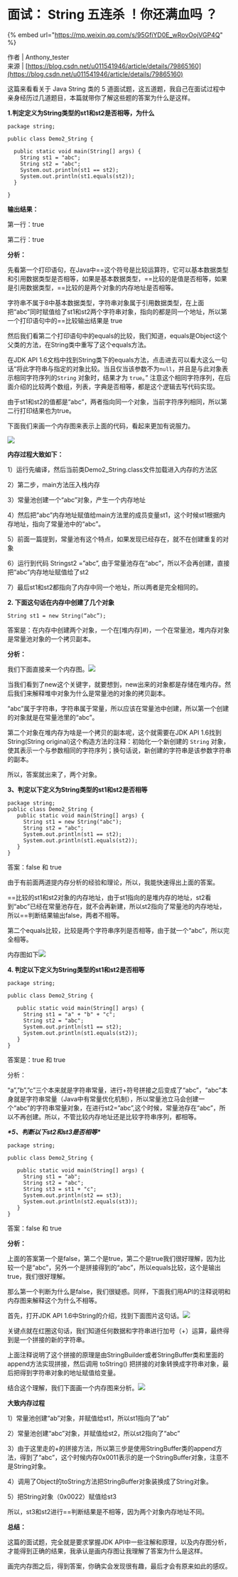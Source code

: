 # 面试： String 五连杀 ！你还满血吗 ？

{% embed url="https://mp.weixin.qq.com/s/95GfiYD0E_wRovOojVGP4Q" %}





作者 | Anthony\_tester\
来源 |  [https://blog.csdn.net/u011541946/article/details/79865160](https://blog.csdn.net/u011541946/article/details/79865160)



这篇来看看关于 Java String 类的 5 道面试题，这五道题，我自己在面试过程中亲身经历过几道题目，本篇就带你了解这些题的答案为什么是这样。

**1.判定定义为String类型的st1和st2是否相等，为什么**

```
package string;

public class Demo2_String {

  public static void main(String[] args) {
    String st1 = "abc";
    String st2 = "abc";
    System.out.println(st1 == st2);
    System.out.println(st1.equals(st2));
  }

}
```

**输出结果：**

第一行：true

第二行：true

**分析：**

先看第一个打印语句，在Java中==这个符号是比较运算符，它可以基本数据类型和引用数据类型是否相等，如果是基本数据类型，==比较的是值是否相等，如果是引用数据类型，==比较的是两个对象的内存地址是否相等。

字符串不属于8中基本数据类型，字符串对象属于引用数据类型，在上面把“abc”同时赋值给了st1和st2两个字符串对象，指向的都是同一个地址，所以第一个打印语句中的==比较输出结果是 true

然后我们看第二个打印语句中的equals的比较，我们知道，equals是Object这个父类的方法，在String类中重写了这个equals方法。

在JDK API 1.6文档中找到String类下的equals方法，点击进去可以看大这么一句话“将此字符串与指定的对象比较。当且仅当该参数不为`null`，并且是与此对象表示相同字符序列的`String` 对象时，结果才为 `true`。” 注意这个相同字符序列，在后面介绍的比较两个数组，列表，字典是否相等，都是这个逻辑去写代码实现。

由于st1和st2的值都是“abc”，两者指向同一个对象，当前字符序列相同，所以第二行打印结果也为true。

下面我们来画一个内存图来表示上面的代码，看起来更加有说服力。

![](https://mmbiz.qpic.cn/mmbiz\_png/R3InYSAIZkHUicxSy2DcUUSNedBOEKXNEtpsGzKjjjmrZnW7c6GwtmDjl2MuXOSghicqDgZZIJiagL69ibibuKboORQ/640?wx\_fmt=png\&tp=webp\&wxfrom=5\&wx\_lazy=1\&wx\_co=1)



**内存过程大致如下：**

1）运行先编译，然后当前类Demo2\_String.class文件加载进入内存的方法区

2）第二步，main方法压入栈内存

3）常量池创建一个“abc”对象，产生一个内存地址

4）然后把“abc”内存地址赋值给main方法里的成员变量st1，这个时候st1根据内存地址，指向了常量池中的“abc”。

5）前面一篇提到，常量池有这个特点，如果发现已经存在，就不在创建重复的对象

6）运行到代码 Stringst2 =”abc”, 由于常量池存在“abc”，所以不会再创建，直接把“abc”内存地址赋值给了st2

7）最后st1和st2都指向了内存中同一个地址，所以两者是完全相同的。

**2. 下面这句话在内存中创建了几个对象**

```
String st1 = new String(“abc”);
```

答案是：在内存中创建两个对象，一个在\[堆内存]#)，一个在常量池，堆内存对象是常量池对象的一个拷贝副本。

**分析：**

我们下面直接来一个内存图。![](https://mmbiz.qpic.cn/mmbiz\_png/R3InYSAIZkHUicxSy2DcUUSNedBOEKXNEcsUs3UDHQ1ajP86U6jlX6cBjy6MMx46utglBoR0gSnZfD3I48Kfaqg/640?wx\_fmt=png\&tp=webp\&wxfrom=5\&wx\_lazy=1\&wx\_co=1)

当我们看到了new这个关键字，就要想到，new出来的对象都是存储在堆内存。然后我们来解释堆中对象为什么是常量池的对象的拷贝副本。

“abc”属于字符串，字符串属于常量，所以应该在常量池中创建，所以第一个创建的对象就是在常量池里的“abc”。

第二个对象在堆内存为啥是一个拷贝的副本呢，这个就需要在JDK API 1.6找到String(String original)这个构造方法的注释：初始化一个新创建的 `String` 对象，使其表示一个与参数相同的字符序列；换句话说，新创建的字符串是该参数字符串的副本。

所以，答案就出来了，两个对象。

**3、判定以下定义为String类型的st1和st2是否相等**

```
package string;
public class Demo2_String {
   public static void main(String[] args) {
     String st1 = new String("abc");
     String st2 = "abc";
     System.out.println(st1 == st2);
     System.out.println(st1.equals(st2));
   }
}
```

答案：false 和 true

由于有前面两道提内存分析的经验和理论，所以，我能快速得出上面的答案。

\==比较的st1和st2对象的内存地址，由于st1指向的是堆内存的地址，st2看到“abc”已经在常量池存在，就不会再新建，所以st2指向了常量池的内存地址，所以==判断结果输出false，两者不相等。

第二个equals比较，比较是两个字符串序列是否相等，由于就一个“abc”，所以完全相等。

内存图如下![](https://mmbiz.qpic.cn/mmbiz\_png/R3InYSAIZkHUicxSy2DcUUSNedBOEKXNEj4FNb7jlt3Ig4VN3z2WED1hR50199wiakhCzSbDlicBHg6lqEjO7GnicQ/640?wx\_fmt=png\&tp=webp\&wxfrom=5\&wx\_lazy=1\&wx\_co=1)

**4. 判定以下定义为String类型的st1和st2是否相等**

```
package string;

public class Demo2_String {

   public static void main(String[] args) {
     String st1 = "a" + "b" + "c";
     String st2 = "abc";
     System.out.println(st1 == st2);
     System.out.println(st1.equals(st2));
   }
}
```

答案是：true 和 true

分析：

“a”,”b”,”c”三个本来就是字符串常量，进行+符号拼接之后变成了“abc”，“abc”本身就是字符串常量（Java中有常量优化机制），所以常量池立马会创建一个“abc”的字符串常量对象，在进行st2=”abc”,这个时候，常量池存在“abc”，所以不再创建。所以，不管比较内存地址还是比较字符串序列，都相等。

_**\*5、判断以下st2和st3是否相等\***_

```
package string;

public class Demo2_String {

   public static void main(String[] args) {
     String st1 = "ab";
     String st2 = "abc";
     String st3 = st1 + "c";
     System.out.println(st2 == st3);
     System.out.println(st2.equals(st3));
   }
}
```

答案：false 和 true

**分析：**

上面的答案第一个是false，第二个是true，第二个是true我们很好理解，因为比较一个是“abc”，另外一个是拼接得到的“abc”，所以equals比较，这个是输出true，我们很好理解。

那么第一个判断为什么是false，我们很疑惑。同样，下面我们用API的注释说明和内存图来解释这个为什么不相等。

首先，打开JDK API 1.6中String的介绍，找到下面图片这句话。![](https://mmbiz.qpic.cn/mmbiz\_png/R3InYSAIZkHUicxSy2DcUUSNedBOEKXNEPicqMggUf3qGadYzD1hmZH5fxalWJotcSmxhXxSx2IyAp41ribqEARTA/640?wx\_fmt=png\&tp=webp\&wxfrom=5\&wx\_lazy=1\&wx\_co=1)

关键点就在红圈这句话，我们知道任何数据和字符串进行加号（+）运算，最终得到是一个拼接的新的字符串。

上面注释说明了这个拼接的原理是由StringBuilder或者StringBuffer类和里面的append方法实现拼接，然后调用 toString() 把拼接的对象转换成字符串对象，最后把得到字符串对象的地址赋值给变量。

结合这个理解，我们下面画一个内存图来分析。![](https://firebasestorage.googleapis.com/v0/b/gitbook-x-prod.appspot.com/o/spaces%2F-M5LMBM-KNwLIye8nLEI%2Fuploads%2FdWrWvsC7A60UEeNAKB5L%2Ffile.gif?alt=media)

**大致内存过程**

1）常量池创建“ab”对象，并赋值给st1，所以st1指向了“ab”

2）常量池创建“abc”对象，并赋值给st2，所以st2指向了“abc”

3）由于这里走的+的拼接方法，所以第三步是使用StringBuffer类的append方法，得到了“abc”，这个时候内存0x0011表示的是一个StringBuffer对象，注意不是String对象。

4）调用了Object的toString方法把StringBuffer对象装换成了String对象。

5）把String对象（0x0022）赋值给st3

所以，st3和st2进行==判断结果是不相等，因为两个对象内存地址不同。

**总结：**

这篇的面试题，完全就是要求掌握JDK API中一些注解和原理，以及内存图分析，才能得到正确的结果，我承认是画内存图让我理解了答案为什么是这样。

画完内存图之后，得到答案，你确实会发现很有趣，最后才会有原来如此的感叹。
